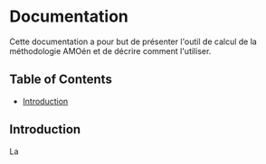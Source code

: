 # Documentation

Cette documentation a pour but de présenter l'outil de calcul de la méthodologie AMOén et de décrire comment l'utiliser.

## Table of Contents

- [Introduction](#introduction)

## Introduction

La
